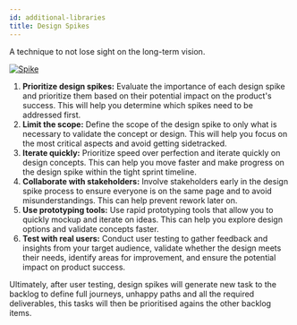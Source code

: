 ```yaml
---
id: additional-libraries
title: Design Spikes
---
```


A technique to not lose sight on the long-term vision.

[![Spike](/img/Group7.png)](https://github.com/infinum/eightshift-boilerplate)


1. **Prioritize design spikes:** Evaluate the importance of each design spike and prioritize them based on their potential impact on the product's success. This will help you determine which spikes need to be addressed first.
1. **Limit the scope:** Define the scope of the design spike to only what is necessary to validate the concept or design. This will help you focus on the most critical aspects and avoid getting sidetracked.
1. **Iterate quickly:** Prioritize speed over perfection and iterate quickly on design concepts. This can help you move faster and make progress on the design spike within the tight sprint timeline.
1. **Collaborate with stakeholders:** Involve stakeholders early in the design spike process to ensure everyone is on the same page and to avoid misunderstandings. This can help prevent rework later on.
1. **Use prototyping tools:** Use rapid prototyping tools that allow you to quickly mockup and iterate on ideas. This can help you explore design options and validate concepts faster.
1. **Test with real users:** Conduct user testing to gather feedback and insights from your target audience, validate whether the design meets their needs, identify areas for improvement, and ensure the potential impact on product success.

Ultimately, after user testing, design spikes will generate new task to the backlog to define full journeys, unhappy paths and all the required deliverables, this tasks will then be prioritised agains the other backlog items. 